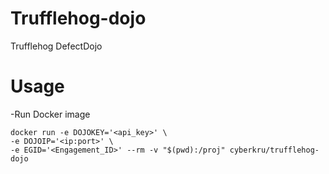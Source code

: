 # Trufflehog-dojo
Trufflehog DefectDojo

# Usage
-Run Docker image
```
docker run -e DOJOKEY='<api_key>' \
-e DOJOIP='<ip:port>' \
-e EGID='<Engagement_ID>' --rm -v "$(pwd):/proj" cyberkru/trufflehog-dojo
```
